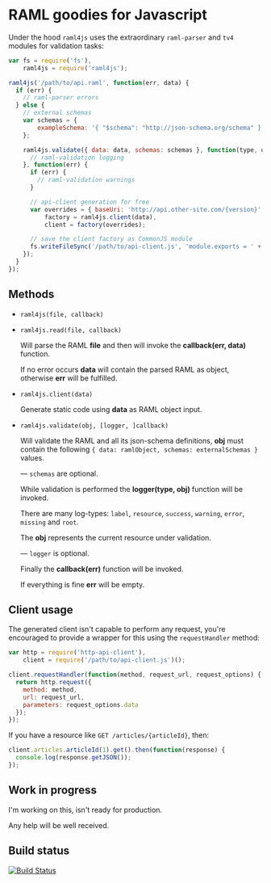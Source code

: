 RAML goodies for Javascript
===========================

Under the hood `raml4js` uses the extraordinary `raml-parser` and `tv4` modules for validation tasks:

```javascript
var fs = require('fs'),
    raml4js = require('raml4js');

raml4js('/path/to/api.raml', function(err, data) {
  if (err) {
    // raml-parser errors
  } else {
    // external schemas
    var schemas = {
        exampleSchema: '{ "$schema": "http://json-schema.org/schema" }'
    };

    raml4js.validate({ data: data, schemas: schemas }, function(type, obj) {
      // raml-validation logging
    }, function(err) {
      if (err) {
        // raml-validation warnings
      }

      // api-client generation for free
      var overrides = { baseUri: 'http://api.other-site.com/{version}' },
          factory = raml4js.client(data),
          client = factory(overrides);

      // save the client factory as CommonJS module
      fs.writeFileSync('/path/to/api-client.js', 'module.exports = ' + factory.toString() + ';');
    });
  }
});
```

## Methods

- `raml4js(file, callback)`
- `raml4js.read(file, callback)`

  Will parse the RAML **file** and then will invoke the **callback(err, data)** function.

  If no error occurs **data** will contain the parsed RAML as object, otherwise **err** will be fulfilled.

- `raml4js.client(data)`

  Generate static code using **data** as RAML object input.

- `raml4js.validate(obj, [logger, ]callback)`

  Will validate the RAML and all its json-schema definitions, **obj** must contain the following `{ data: ramlObject, schemas: externalSchemas }` values.

  &mdash; `schemas` are optional.

  While validation is performed the **logger(type, obj)** function will be invoked.

  There are many log-types: `label`, `resource`, `success`, `warning`, `error`, `missing` and `root`.

  The **obj** represents the current resource under validation.

  &mdash; `logger` is optional.

  Finally the **callback(err)** function will be invoked.

  If everything is fine **err** will be empty.

## Client usage

The generated client isn't capable to perform any request, you're encouraged to provide a wrapper for this using the `requestHandler` method:

```javascript
var http = require('http-api-client'),
    client = require('/path/to/api-client.js')();

client.requestHandler(function(method, request_url, request_options) {
  return http.request({
    method: method,
    url: request_url,
    parameters: request_options.data
  });
});
```

If you have a resource like `GET /articles/{articleId}`, then:

```javascript
client.articles.articleId(1).get().then(function(response) {
  console.log(response.getJSON());
});
```

## Work in progress

I'm working on this, isn't ready for production.

Any help will be well received.

## Build status

[![Build Status](https://travis-ci.org/gextech/raml4js.png?branch=master)](https://travis-ci.org/gextech/raml4js)
